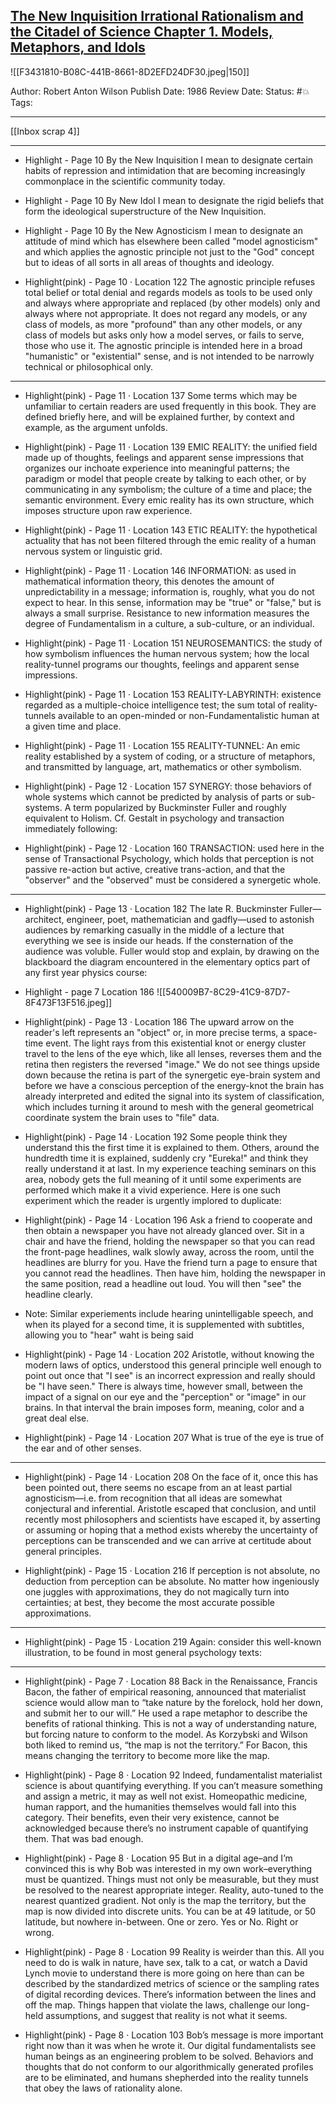 ## [The New Inquisition Irrational Rationalism and the Citadel of Science Chapter 1. Models, Metaphors, and Idols](https://www.amazon.com/New-Inquisition-Irrational-Rationalism-Citadel/dp/1734473541/ref=mp_s_a_1_1?crid=14Q4I6Y70QE5B&keywords=the+new+inquisition&qid=1656703532&sprefix=the+new+inqui%2Caps%2C86&sr=8-1#aw-udpv3-customer-reviews_feature_div)

![[F3431810-B08C-441B-8661-8D2EFD24DF30.jpeg|150]]

Author: Robert Anton Wilson
Publish Date: 1986
Review Date: 
Status: #💥
Tags:

___

[[Inbox scrap 4]]

___

- Highlight - Page 10
By the New Inquisition I mean to designate certain habits of repression and intimidation that are becoming increasingly commonplace in the scientific community today.

- Highlight - Page 10 
By New Idol I mean to designate the rigid beliefs that form the ideological superstructure of the New Inquisition.

- Highlight - Page 10
By the New Agnosticism I mean to designate an attitude of mind which has elsewhere been called "model agnosticism" and which applies the agnostic principle not just to the "God" concept but to ideas of all sorts in all areas of thoughts and ideology.

- Highlight(pink) - Page 10 · Location 122
The agnostic principle refuses total belief or total denial and regards models as tools to be used only and always where appropriate and replaced (by other models) only and always where not appropriate. It does not regard any models, or any class of models, as more "profound" than any other models, or any class of models but asks only how a model serves, or fails to serve, those who use it. The agnostic principle is intended here in a broad "humanistic" or "existential" sense, and is not intended to be narrowly technical or philosophical only.

___

- Highlight(pink) - Page 11 · Location 137
Some terms which may be unfamiliar to certain readers are used frequently in this book. They are defined briefly here, and will be explained further, by context and example, as the argument unfolds.

- Highlight(pink) - Page 11 · Location 139
EMIC REALITY: the unified field made up of thoughts, feelings and apparent sense impressions that organizes our inchoate experience into meaningful patterns; the paradigm or model that people create by talking to each other, or by communicating in any symbolism; the culture of a time and place; the semantic environment. Every emic reality has its own structure, which imposes structure upon raw experience.

- Highlight(pink) - Page 11 · Location 143
ETIC REALITY: the hypothetical actuality that has not been filtered through the emic reality of a human nervous system or linguistic grid.

- Highlight(pink) - Page 11 · Location 146 
INFORMATION: as used in mathematical information theory, this denotes the amount of unpredictability in a message; information is, roughly, what you do not expect to hear. In this sense, information may be "true" or "false," but is always a small surprise. Resistance to new information measures the degree of Fundamentalism in a culture, a sub-culture, or an individual.

- Highlight(pink) - Page 11 · Location 151
NEUROSEMANTICS: the study of how symbolism influences the human nervous system; how the local reality-tunnel programs our thoughts, feelings and apparent sense impressions.

- Highlight(pink) - Page 11 · Location 153
REALITY-LABYRINTH: existence regarded as a multiple-choice intelligence test; the sum total of reality-tunnels available to an open-minded or non-Fundamentalistic human at a given time and place.

- Highlight(pink) - Page 11 · Location 155
REALITY-TUNNEL: An emic reality established by a system of coding, or a structure of metaphors, and transmitted by language, art, mathematics or other symbolism.

- Highlight(pink) - Page 12 · Location 157
SYNERGY: those behaviors of whole systems which cannot be predicted by analysis of parts or sub-systems. A term popularized by Buckminster Fuller and roughly equivalent to Holism. Cf. Gestalt in psychology and transaction immediately following:

- Highlight(pink) - Page 12 · Location 160
TRANSACTION: used here in the sense of Transactional Psychology, which holds that perception is not passive re-action but active, creative trans-action, and that the "observer" and the "observed" must be considered a synergetic whole.

___

- Highlight(pink) - Page 13 · Location 182
The late R. Buckminster Fuller—architect, engineer, poet, mathematician and gadfly—used to astonish audiences by remarking casually in the middle of a lecture that everything we see is inside our heads. If the consternation of the audience was voluble. Fuller would stop and explain, by drawing on the blackboard the diagram encountered in the elementary optics part of any first year physics course:

- Highlight - page 7 Location 186
![[540009B7-8C29-41C9-87D7-8F473F13F516.jpeg]]

- Highlight(pink) - Page 13 · Location 186
The upward arrow on the reader's left represents an "object" or, in more precise terms, a space-time event. The light rays from this existential knot or energy cluster travel to the lens of the eye which, like all lenses, reverses them and the retina then registers the reversed "image." We do not see things upside down because the retina is part of the synergetic eye-brain system and before we have a conscious perception of the energy-knot the brain has already interpreted and edited the signal into its system of classification, which includes turning it around to mesh with the general geometrical coordinate system the brain uses to "file" data.

- Highlight(pink) - Page 14 · Location 192
Some people think they understand this the first time it is explained to them. Others, around the hundredth time it is explained, suddenly cry "Eureka!" and think they really understand it at last. In my experience teaching seminars on this area, nobody gets the full meaning of it until some experiments are performed which make it a vivid experience. Here is one such experiment which the reader is urgently implored to duplicate:

- Highlight(pink) - Page 14 · Location 196
Ask a friend to cooperate and then obtain a newspaper you have not already glanced over. Sit in a chair and have the friend, holding the newspaper so that you can read the front-page headlines, walk slowly away, across the room, until the headlines are blurry for you. Have the friend turn a page to ensure that you cannot read the headlines. Then have him, holding the newspaper in the same position, read a headline out loud. You will then "see" the headline clearly.

- Note: Similar experiements include hearing unintelligable speech, and when its played for a second time, it is supplemented with subtitles, allowing you to "hear" waht is being said

- Highlight(pink) - Page 14 · Location 202
Aristotle, without knowing the modern laws of optics, understood this general principle well enough to point out once that "I see" is an incorrect expression and really should be "I have seen." There is always time, however small, between the impact of a signal on our eye and the "perception" or "image" in our brains. In that interval the brain imposes form, meaning, color and a great deal else.

- Highlight(pink) - Page 14 · Location 207
What is true of the eye is true of the ear and of other senses.

___

- Highlight(pink) - Page 14 · Location 208
On the face of it, once this has been pointed out, there seems no escape from an at least partial agnosticism—i.e. from recognition that all ideas are somewhat conjectural and inferential. Aristotle escaped that conclusion, and until recently most philosophers and scientists have escaped it, by asserting or assuming or hoping that a method exists whereby the uncertainty of perceptions can be transcended and we can arrive at certitude about general principles.

- Highlight(pink) - Page 15 · Location 216
If perception is not absolute, no deduction from perception can be absolute. No matter how ingeniously one juggles with approximations, they do not magically turn into certainties; at best, they become the most accurate possible approximations.

___

- Highlight(pink) - Page 15 · Location 219
Again: consider this well-known illustration, to be found in most general psychology texts:

___

- Highlight(pink) - Page 7 · Location 88
Back in the Renaissance, Francis Bacon, the father of empirical reasoning, announced that materialist science would allow man to “take nature by the forelock, hold her down, and submit her to our will.” He used a rape metaphor to describe the benefits of rational thinking. This is not a way of understanding nature, but forcing nature to conform to the model. As Korzybski and Wilson both liked to remind us, “the map is not the territory.” For Bacon, this means changing the territory to become more like the map.

- Highlight(pink) - Page 8 · Location 92
Indeed, fundamentalist materialist science is about quantifying everything. If you can’t measure something and assign a metric, it may as well not exist. Homeopathic medicine, human rapport, and the humanities themselves would fall into this category. Their benefits, even their very existence, cannot be acknowledged because there’s no instrument capable of quantifying them. That was bad enough.

- Highlight(pink) - Page 8 · Location 95
But in a digital age–and I’m convinced this is why Bob was interested in my own work–everything must be quantized. Things must not only be measurable, but they must be resolved to the nearest appropriate integer. Reality, auto-tuned to the nearest quantized gradient. Not only is the map the territory, but the map is now divided into discrete units. You can be at 49 latitude, or 50 latitude, but nowhere in-between. One or zero. Yes or No. Right or wrong.

- Highlight(pink) - Page 8 · Location 99
Reality is weirder than this. All you need to do is walk in nature, have sex, talk to a cat, or watch a David Lynch movie to understand there is more going on here than can be described by the standardized metrics of science or the sampling rates of digital recording devices. There’s information between the lines and off the map. Things happen that violate the laws, challenge our long-held assumptions, and suggest that reality is not what it seems.

- Highlight(pink) - Page 8 · Location 103
Bob’s message is more important right now than it was when he wrote it. Our digital fundamentalists see human beings as an engineering problem to be solved. Behaviors and thoughts that do not conform to our algorithmically generated profiles are to be eliminated, and humans shepherded into the reality tunnels that obey the laws of rationality alone.





